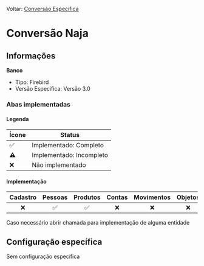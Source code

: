 Voltar: [Conversão Especifica](ConfiguracaoEspecifica.md)
# Conversão Naja  
## Informações  
**Banco**  
- Tipo: Firebird  
- Versão Especifica: Versão 3.0  

### Abas implementadas

#### Legenda

| Ícone | Status                   |
| ----- | ------------------------ |
| ✅    | Implementado: Completo   |
| ⚠️    | Implementado: Incompleto |
| ❌    | Não implementado         |
  
#### Implementação

| Cadastro | Pessoas | Produtos | Contas | Movimentos | Objetos |
|:--------:|:-------:|:--------:|:------:|:----------:|:-------:|
|    ❌    |   ✅    |    ✅    |   ❌   |     ❌     |   ❌    | 

Caso necessário abrir chamada para implementação de alguma entidade

## Configuração específica  
Sem configuração específica  
